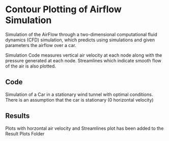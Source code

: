 # Contour Plotting of Airflow Simulation

Simulation of the AirFlow through a two-dimensional computational fluid dynamics (CFD) simulation, which predicts using simulations and given parameters the airflow over a car.

Simulation Code measures vertical air velocity at each node along with the pressure generated at each node. Streamlines which indicate smooth flow of the air is also plotted.
## Code

Simulation of a Car in a stationary wind tunnel with optimal conditions. There is an assumption that the car is stationary (0 horizontal velocity)

## Results

Plots with horzontal air velocity and Streamlines plot has been added to the Result Plots Folder
